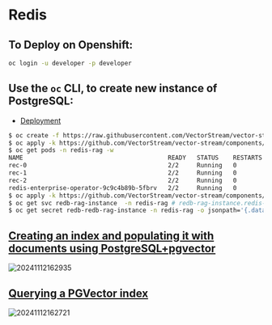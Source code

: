 # Redis

## To Deploy on Openshift:

```bash
oc login -u developer -p developer
```

## Use the `oc` CLI, to create new instance of PostgreSQL:
 * [Deployment](https://github.com/VectorStream/vector-stream/tree/main/components/vector-databases/redis)
```bash
$ oc create -f https://raw.githubusercontent.com/VectorStream/vector-stream/refs/heads/main/components/vector-databases/redis/operators/base/namespace.yaml
$ oc apply -k https://github.com/VectorStream/vector-stream/components/vector-databases/redis/operators/overlays/default
$ oc get pods -n redis-rag -w                                                             03:47:53 PM
NAME                                        READY   STATUS    RESTARTS   AGE
rec-0                                       2/2     Running   0          2m38s
rec-1                                       2/2     Running   0          2m1s
rec-2                                       2/2     Running   0          63s
redis-enterprise-operator-9c9c4b89b-5fbrv   2/2     Running   0          2m43s
$ oc apply -k https://github.com/VectorStream/vector-stream/components/vector-databases/redis/instance/overlays/default
$ oc get svc redb-rag-instance  -n redis-rag # redb-rag-instance.redis-rag.svc.cluster.local  and the exposed port Use this service name for the notebooks
$ oc get secret redb-redb-rag-instance -n redis-rag -o jsonpath='{.data.password}' | base64 -d # Use this password for the notebooks
```

## [Creating an index and populating it with documents using PostgreSQL+pgvector](Langchain-PgVector-Ingest.ipynb)
![20241112162935](https://i.imgur.com/L6Ust1M.png)

## [Querying a PGVector index](Langchain-PgVector-Query.ipynb)
![20241112162721](https://i.imgur.com/qm0ATb3.png)